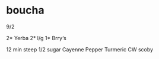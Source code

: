 # boucha

9/2

2* Yerba 
2* l/g
1* Brry‘s

12 min steep
1/2 sugar 
Cayenne Pepper 
Turmeric 
CW scoby 

